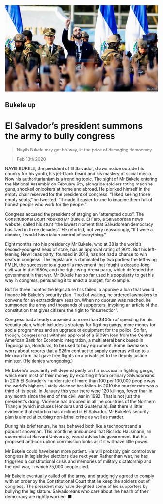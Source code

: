 ![](./images/20200215_AMP001.jpg)

## Bukele up

# El Salvador’s president summons the army to bully congress

> Nayib Bukele may get his way, at the price of damaging democracy

> Feb 13th 2020

NAYIB BUKELE, the president of El Salvador, draws notice outside his country for his youth, his jet-black beard and his mastery of social media. Now his authoritarianism is a trending topic. The sight of Mr Bukele entering the National Assembly on February 9th, alongside soldiers toting machine guns, shocked onlookers at home and abroad. He plonked himself in the empty chair reserved for the president of congress. “I liked seeing those empty seats,” he tweeted. “It made it easier for me to imagine them full of honest people who work for the people.”

Congress accused the president of staging an “attempted coup”. The Constitutional Court rebuked Mr Bukele. El Faro, a Salvadorean news website, called his stunt “the lowest moment that Salvadorean democracy has lived in three decades”. He retorted, not very reassuringly, “If I were a dictator, I would have taken control of everything.”

Eight months into his presidency Mr Bukele, who at 38 is the world’s second-youngest head of state, has an approval rating of 90%. But his left-leaning New Ideas party, founded in 2018, has not had a chance to win seats in congress. The legislature is dominated by two parties: the left-wing FMLN, the successor to a guerrilla movement that fought a decade-long civil war in the 1980s, and the right-wing Arena party, which defended the government in that war. Mr Bukele has so far used his popularity to get his way in congress, persuading it to enact a budget, for example.

But for three months the legislature has failed to approve a loan that would finance Mr Bukele’s security plan. Tired of waiting, he ordered lawmakers to convene for an extraordinary session. When no quorum was reached, he summoned the army and thousands of supporters, invoking an article of the constitution that gives citizens the right to “insurrection”.

Congress had already consented to more than $400m of spending for his security plan, which includes a strategy for fighting gangs, more money for social programmes and an upgrade of equipment for the police. So far, though, congress has withheld approval of a $109m loan from the Central American Bank for Economic Integration, a multilateral bank based in Tegucigalpa, Honduras, to be used to buy equipment. Some lawmakers worry about reports that a $26m contract to supply cameras will go to a Mexican firm that gave free flights on a private jet to the deputy justice minister. (He denies wrongdoing.)

Mr Bukele’s popularity will depend partly on his success in fighting gangs, which earn most of their money by extorting it from ordinary Salvadoreans. In 2015 El Salvador’s murder rate of more than 100 per 100,000 people was the world’s highest. Lately violence has fallen. In 2019 the murder rate was a third of its peak. In January this year there were 120 killings, fewer than in any month since the end of the civil war in 1992. That is not just the president’s doing. Violence has dropped in all the countries of the Northern Triangle (which includes Honduras and Guatemala). But there is little evidence that extortion has declined in El Salvador. Mr Bukele’s security plan is aimed at curbing non-lethal crime as well as murder.

During his brief tenure, he has behaved both like a technocrat and a populist showman. This month he announced that Ricardo Hausmann, an economist at Harvard University, would advise his government. But his proposed anti-corruption commission looks as if it will have little power.

Mr Bukele could have been more patient. He will probably gain control over congress in legislative elections due next year. Rather than wait, he has triggered a constitutional crisis and memories of military dictatorship and the civil war, in which 75,000 people died.

Mr Bukele eventually called off the army, and grudgingly agreed to comply with an order by the Constitutional Court that he keep the soldiers out of congress. The president may have delighted some of his supporters by bullying the legislature. Salvadoreans who care about the health of their democracy are rightly worried. ■